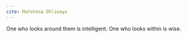 ```yaml
---
cite: Matshona Dhliwayo
---
```


One who looks around them is intelligent. One who looks within is wise.
